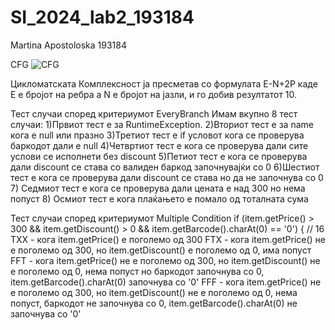 # SI_2024_lab2_193184

Martina Apostoloska 193184 

CFG
![CFG](https://github.com/apostoloska21/SI_2024_lab2_193184/assets/64848105/ccf13482-256a-4c48-a186-7eb69819b1d4)


Цикломатската Комплексност ја пресметав со формулата E-N+2P каде E е бројот на ребра а N е бројот на јазли, и го добив резултатот 10.

Тест случаи според критериумот EveryBranch
Имам вкупно 8 тест случаи:
1)Првиот тест е за RuntimeException.
2)Вториот тест е за name кога е null или празно 
3)Третиот тест е if условот кога се проверува баркодот дали е null
4)Четвртиот тест е кога се проверува дали сите услови се исполнети без discount
5)Петиот тест е кога се проверува дали discount се става со валиден баркод започнувајќи со 0
6)Шестиот тест е кога се проверува дали discount се става но да не започнува со 0
7) Седмиот тест е кога се проверува дали цената е над 300 но нема попуст
8) Осмиот тест е кога плаќањето е помало од тоталната сума

Тест случаи според критериумот Multiple Condition
if (item.getPrice() > 300 && item.getDiscount() > 0 && item.getBarcode().charAt(0) == '0') { // 16
TXX - кога item.getPrice() е поголемо од 300
FTX - кога item.getPrice() не е  поголемо од 300, но item.getDiscount() е поголемо од 0, има попуст
FFT - кога item.getPrice() не е  поголемо од 300, но item.getDiscount() не е поголемо од 0, нема попуст но баркодот започнува со 0, item.getBarcode().charAt(0) започнува со '0'
FFF - кога item.getPrice() не е  поголемо од 300, но item.getDiscount() не е поголемо од 0, нема попуст,  баркодот не започнува со 0, item.getBarcode().charAt(0) не започнува со '0'
